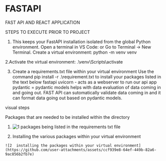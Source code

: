 # FASTAPI
 FAST API  AND REACT APPLICATION
 
STEPS TO EXECUTE PRIOR TO PROJECT
1. This keeps your FastAPI installation isolated from the global Python environment.
 	Open a terminal in VS Code:
or	Go to Terminal → New Terminal.
	Create a virtual environment:
  python -m venv venv

2.Activate the virtual environment:  .\venv\Scripts\activate


3. Create a requirements.txt file within your virtual environment
Use the command pip install -r .\requirement.txt to install your packages listed in the text below
fastapi
uvicorn  - acts as a webserver to run our api app
pydantic = pydantic models helps with data evaluation of data coming in and going out. FAST API can sutomatically validate data coming in and it can format data going out based on pydantic models.


 visual steps
 
Packages that are needed to be installed within the directory

 1. ![1  packages being listed in the requirements txt file](https://github.com/user-attachments/assets/50ef5424-9884-42f3-823d-2c50454a4c07)

 2.  Installing the various packages within your virtual environment
    
    ![2  installing the packages within your virtual environment](https://github.com/user-attachments/assets/ccf939e8-64ef-449b-82a6-9ac856b2fb7e)


